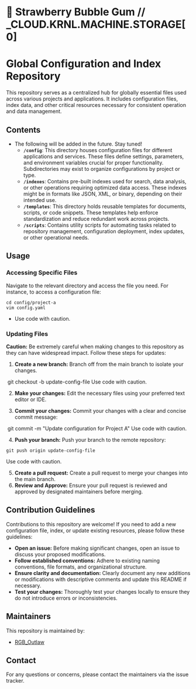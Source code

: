 # 🍓 Strawberry Bubble Gum   //   _CLOUD.KRNL.MACHINE.STORAGE[0]

# Global Configuration and Index Repository

This repository serves as a centralized hub for globally essential files used across various projects and applications. It includes configuration files, index data, and other critical resources necessary for consistent operation and data management. 

## Contents

- The following will be added in the future. Stay tuned!
    * **`/config`**: This directory houses configuration files for different applications and services. These files define settings, parameters, and environment variables crucial for proper functionality.  Subdirectories may exist to organize configurations by project or type.
    * **`/indexes`**: Contains pre-built indexes used for search, data analysis, or other operations requiring optimized data access. These indexes might be in formats like JSON, XML, or binary, depending on their intended use.
    * **`/templates`**: This directory holds reusable templates for documents, scripts, or code snippets. These templates help enforce standardization and reduce redundant work across projects.
    * **`/scripts`**: Contains utility scripts for automating tasks related to repository management, configuration deployment, index updates, or other operational needs. 

## Usage

### Accessing Specific Files

Navigate to the relevant directory and access the file you need. For instance, to access a configuration file:


```
cd config/project-a
vim config.yaml
```
* Use code with caution.


### Updating Files

**Caution:** Be extremely careful when making changes to this repository as they can have widespread impact. Follow these steps for updates:

1. **Create a new branch:** Branch off from the main branch to isolate your changes.
    
﻿
git checkout -b update-config-file
Use code with caution.
﻿

2. **Make your changes:** Edit the necessary files using your preferred text editor or IDE.

3. **Commit your changes:** Commit your changes with a clear and concise commit message:
    
﻿
git commit -m "Update configuration for Project A"
Use code with caution.
﻿

4. **Push your branch:** Push your branch to the remote repository:
    
```
git push origin update-config-file
```
Use code with caution.
﻿

5. **Create a pull request:** Create a pull request to merge your changes into the main branch. 
6. **Review and Approve:**  Ensure your pull request is reviewed and approved by designated maintainers before merging. 

## Contribution Guidelines

Contributions to this repository are welcome! If you need to add a new configuration file, index, or update existing resources, please follow these guidelines:

* **Open an issue:** Before making significant changes, open an issue to discuss your proposed modifications.
* **Follow established conventions:** Adhere to existing naming conventions, file formats, and organizational structure.
* **Ensure clarity and documentation:** Clearly document any new additions or modifications with descriptive comments and update this README if necessary. 
* **Test your changes:**  Thoroughly test your changes locally to ensure they do not introduce errors or inconsistencies. 

## Maintainers

This repository is maintained by:

* [RGB_Outlaw](https://github.com/RGB-Outl4w/)

## Contact

For any questions or concerns, please contact the maintainers via the issue tracker. 
